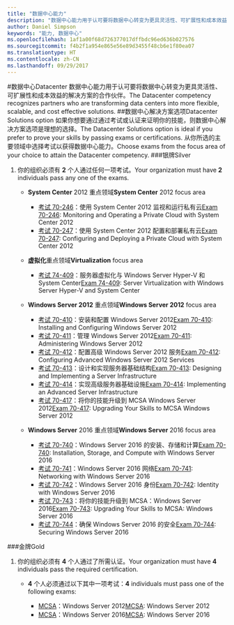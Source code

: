 ```yaml
---
title: "数据中心能力"
description: "数据中心能力用于认可要将数据中心转变为更具灵活性、可扩展性和成本效益的解决方案的合作伙伴。"
author: Daniel Simpson
keywords: "能力, 数据中心"
ms.openlocfilehash: 1af1a00f68d726377017dffbdc96ed636b027576
ms.sourcegitcommit: f4b2f1a954e865e56e89d3455f48cb6e1f80ea07
ms.translationtype: HT
ms.contentlocale: zh-CN
ms.lasthandoff: 09/29/2017
---
```

#<a name="datacenter"></a><span data-ttu-id="608d9-104">数据中心</span><span class="sxs-lookup"><span data-stu-id="608d9-104">Datacenter</span></span>
<span data-ttu-id="608d9-105">数据中心能力用于认可要将数据中心转变为更具灵活性、可扩展性和成本效益的解决方案的合作伙伴。</span><span class="sxs-lookup"><span data-stu-id="608d9-105">The Datacenter competency recognizes partners who are transforming data centers into more flexible, scalable, and cost effective solutions.</span></span>
##<a name="datacenter-solutions-option"></a><span data-ttu-id="608d9-106">数据中心解决方案选项</span><span class="sxs-lookup"><span data-stu-id="608d9-106">Datacenter Solutions option</span></span>
<span data-ttu-id="608d9-107">如果你想要通过通过考试或认证来证明你的技能，则数据中心解决方案选项是理想的选择。</span><span class="sxs-lookup"><span data-stu-id="608d9-107">The Datacenter Solutions option is ideal if you prefer to prove your skills by passing exams or certifications.</span></span> <span data-ttu-id="608d9-108">从你所选的主要领域中选择考试以获得数据中心能力。</span><span class="sxs-lookup"><span data-stu-id="608d9-108">Choose exams from the focus area of your choice to attain the Datacenter competency.</span></span>
###<a name="silver"></a><span data-ttu-id="608d9-109">银牌</span><span class="sxs-lookup"><span data-stu-id="608d9-109">Silver</span></span>
1. <span data-ttu-id="608d9-110">你的组织必须有 **2** 个人通过任何一项考试。</span><span class="sxs-lookup"><span data-stu-id="608d9-110">Your organization must have **2** individuals pass any one of the exams.</span></span>

    - <span data-ttu-id="608d9-111">**System Center** 2012 重点领域</span><span class="sxs-lookup"><span data-stu-id="608d9-111">**System Center** 2012 focus area</span></span>

        - <span data-ttu-id="608d9-112">[考试 70-246](https://www.microsoft.com/en-us/learning/exam-70-246.aspx)：使用 System Center 2012 监视和运行私有云</span><span class="sxs-lookup"><span data-stu-id="608d9-112">[Exam 70-246](https://www.microsoft.com/en-us/learning/exam-70-246.aspx): Monitoring and Operating a Private Cloud with System Center 2012</span></span>
        - <span data-ttu-id="608d9-113">[考试 70-247](https://www.microsoft.com/en-us/learning/exam-70-247.aspx)：使用 System Center 2012 配置和部署私有云</span><span class="sxs-lookup"><span data-stu-id="608d9-113">[Exam 70-247](https://www.microsoft.com/en-us/learning/exam-70-247.aspx): Configuring and Deploying a Private Cloud with System Center 2012</span></span>

    - <span data-ttu-id="608d9-114">**虚拟化**重点领域</span><span class="sxs-lookup"><span data-stu-id="608d9-114">**Virtualization** focus area</span></span>

        - <span data-ttu-id="608d9-115">[考试 74-409](https://www.microsoft.com/en-us/learning/exam-74-409.aspx)：服务器虚拟化与 Windows Server Hyper-V 和 System Center</span><span class="sxs-lookup"><span data-stu-id="608d9-115">[Exam 74-409](https://www.microsoft.com/en-us/learning/exam-74-409.aspx): Server Virtualization with Windows Server Hyper-V and System Center</span></span>

    - <span data-ttu-id="608d9-116">**Windows Server 2012** 重点领域</span><span class="sxs-lookup"><span data-stu-id="608d9-116">**Windows Server 2012** focus area</span></span>

        - <span data-ttu-id="608d9-117">[考试 70-410](https://www.microsoft.com/en-us/learning/exam-70-410.aspx)：安装和配置 Windows Server 2012</span><span class="sxs-lookup"><span data-stu-id="608d9-117">[Exam 70-410](https://www.microsoft.com/en-us/learning/exam-70-410.aspx): Installing and Configuring Windows Server 2012</span></span>
        - <span data-ttu-id="608d9-118">[考试 70-411](https://www.microsoft.com/en-us/learning/exam-70-411.aspx)：管理 Windows Server 2012</span><span class="sxs-lookup"><span data-stu-id="608d9-118">[Exam 70-411](https://www.microsoft.com/en-us/learning/exam-70-411.aspx): Administering Windows Server 2012</span></span>
        - <span data-ttu-id="608d9-119">[考试 70-412](https://www.microsoft.com/en-us/learning/exam-70-412.aspx)：配置高级 Windows Server 2012 服务</span><span class="sxs-lookup"><span data-stu-id="608d9-119">[Exam 70-412](https://www.microsoft.com/en-us/learning/exam-70-412.aspx): Configuring Advanced Windows Server 2012 Services</span></span>
        - <span data-ttu-id="608d9-120">[考试 70-413](https://www.microsoft.com/en-us/learning/exam-70-413.aspx)：设计和实现服务器基础结构</span><span class="sxs-lookup"><span data-stu-id="608d9-120">[Exam 70-413](https://www.microsoft.com/en-us/learning/exam-70-413.aspx): Designing and Implementing a Server Infrastructure</span></span>
        - <span data-ttu-id="608d9-121">[考试 70-414](https://www.microsoft.com/en-us/learning/exam-70-414.aspx)：实现高级服务器基础设施</span><span class="sxs-lookup"><span data-stu-id="608d9-121">[Exam 70-414](https://www.microsoft.com/en-us/learning/exam-70-414.aspx): Implementing an Advanced Server Infrastructure</span></span>
        - <span data-ttu-id="608d9-122">[考试 70-417](https://www.microsoft.com/en-us/learning/exam-70-417.aspx)：将你的技能升级到 MCSA Windows Server 2012</span><span class="sxs-lookup"><span data-stu-id="608d9-122">[Exam 70-417](https://www.microsoft.com/en-us/learning/exam-70-417.aspx): Upgrading Your Skills to MCSA Windows Server 2012</span></span>

    - <span data-ttu-id="608d9-123">**Windows Server** 2016 重点领域</span><span class="sxs-lookup"><span data-stu-id="608d9-123">**Windows Server** 2016 focus area</span></span>
        - <span data-ttu-id="608d9-124">[考试 70-740](https://www.microsoft.com/en-us/learning/exam-70-740.aspx)：Windows Server 2016 的安装、存储和计算</span><span class="sxs-lookup"><span data-stu-id="608d9-124">[Exam 70-740](https://www.microsoft.com/en-us/learning/exam-70-740.aspx): Installation, Storage, and Compute with Windows Server 2016</span></span>
        - <span data-ttu-id="608d9-125">[考试 70-741](https://www.microsoft.com/en-us/learning/exam-70-741.aspx)：Windows Server 2016 网络</span><span class="sxs-lookup"><span data-stu-id="608d9-125">[Exam 70-741](https://www.microsoft.com/en-us/learning/exam-70-741.aspx): Networking with Windows Server 2016</span></span>
        - <span data-ttu-id="608d9-126">[考试 70-742](https://www.microsoft.com/en-us/learning/exam-70-742.aspx)：Windows Server 2016 身份</span><span class="sxs-lookup"><span data-stu-id="608d9-126">[Exam 70-742](https://www.microsoft.com/en-us/learning/exam-70-742.aspx): Identity with Windows Server 2016</span></span>
        - <span data-ttu-id="608d9-127">[考试 70-743](https://www.microsoft.com/en-us/learning/exam-70-743.aspx)：将你的技能升级到 MCSA：Windows Server 2016</span><span class="sxs-lookup"><span data-stu-id="608d9-127">[Exam 70-743](https://www.microsoft.com/en-us/learning/exam-70-743.aspx): Upgrading Your Skills to MCSA: Windows Server 2016</span></span>
        - <span data-ttu-id="608d9-128">[考试 70-744](https://www.microsoft.com/en-us/learning/exam-70-744.aspx)：确保 Windows Server 2016 的安全</span><span class="sxs-lookup"><span data-stu-id="608d9-128">[Exam 70-744](https://www.microsoft.com/en-us/learning/exam-70-744.aspx): Securing Windows Server 2016</span></span>

###<a name="gold"></a><span data-ttu-id="608d9-129">金牌</span><span class="sxs-lookup"><span data-stu-id="608d9-129">Gold</span></span>
1. <span data-ttu-id="608d9-130">你的组织必须有 **4** 个人通过了所需认证。</span><span class="sxs-lookup"><span data-stu-id="608d9-130">Your organization must have **4** individuals pass the required certification.</span></span>

    - <span data-ttu-id="608d9-131">**4** 个人必须通过以下其中一项考试：</span><span class="sxs-lookup"><span data-stu-id="608d9-131">**4** individuals must pass one of the following exams:</span></span>

        - <span data-ttu-id="608d9-132">[MCSA](https://www.microsoft.com/en-us/learning/mcsa-windows-server-certification.aspx)：Windows Server 2012</span><span class="sxs-lookup"><span data-stu-id="608d9-132">[MCSA](https://www.microsoft.com/en-us/learning/mcsa-windows-server-certification.aspx): Windows Server 2012</span></span>
        - <span data-ttu-id="608d9-133">[MCSA](https://www.microsoft.com/en-us/learning/mcsa-windows-server-2016-certification.aspx)：Windows Server 2016</span><span class="sxs-lookup"><span data-stu-id="608d9-133">[MCSA](https://www.microsoft.com/en-us/learning/mcsa-windows-server-2016-certification.aspx): Windows Server 2016</span></span>
